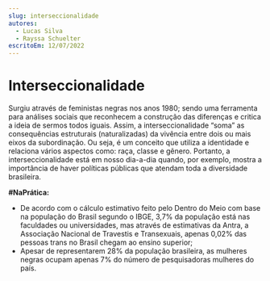 ```yaml
---
slug: interseccionalidade
autores:
  - Lucas Silva
  - Rayssa Schuelter
escritoEm: 12/07/2022
---
```


# Interseccionalidade

Surgiu através de feministas negras nos anos 1980; sendo uma ferramenta para análises sociais que reconhecem a construção das diferenças e critica a ideia de sermos todos iguais. Assim, a interseccionalidade “soma” as consequências estruturais (naturalizadas) da vivência entre dois ou mais eixos da subordinação. Ou seja, é um conceito que utiliza a identidade e relaciona vários aspectos como: raça, classe e gênero. Portanto, a interseccionalidade está em nosso dia-a-dia quando, por exemplo, mostra a importância de haver políticas públicas que atendam toda a diversidade brasileira.

**#NaPrática:**

- De acordo com o cálculo estimativo feito pelo Dentro do Meio com base na população do Brasil segundo o IBGE, 3,7% da população está nas faculdades ou universidades, mas através de estimativas da Antra, a Associação Nacional de Travestis e Transexuais, apenas 0,02% das pessoas trans no Brasil chegam ao ensino superior;
- Apesar de representarem 28% da população brasileira, as mulheres negras ocupam apenas 7% do número de pesquisadoras mulheres do país.
